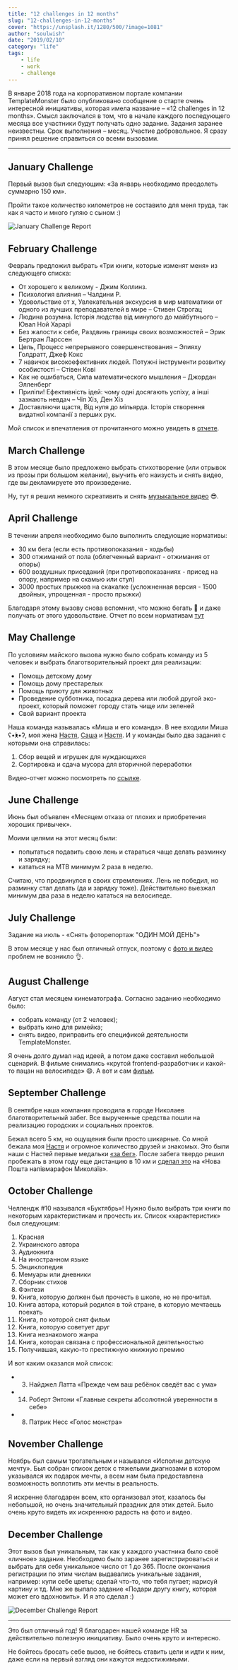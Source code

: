 ```yaml
---
title: "12 challenges in 12 months"
slug: "12-challenges-in-12-months"
cover: "https://unsplash.it/1280/500/?image=1081"
author: "soulwish"
date: "2019/02/10"
category: "life"
tags:
    - life
    - work
    - challenge
---
```


В январе 2018 года на корпоративном портале компании TemplateMonster было опубликовано сообщение о старте очень интересной инициативы, которая имела название – «12 challenges in 12 months». Смысл заключался в том, что в начале каждого последующего месяца все участники будут получать одно задание. Задания заранее неизвестны. Срок выполнения – месяц. Участие добровольное. Я сразу принял решение справиться со всеми вызовами.

---

## January Challenge
Первый вызов был следующим: «За январь необходимо преодолеть суммарно 150 км».

Пройти такое количество километров не составило для меня труда, так как я часто и много гуляю с сыном :)
<p align="center">

![January Challenge Report](/images/2019-02-10/january.png)

</p>

## February Challenge
Февраль предложил выбрать «Три книги, которые изменят меня» из следующего списка:
- От хорошего к великому - Джим Коллинз.
- Психология влияния  – Чалдини Р.
- Удовольствие от x, Увлекательная экскурсия в мир математики от одного из лучших преподавателей в мире – Стивен Строгац
- Людина розумна. Історія людства від минулого до майбутнього – Ювал Ной Харарі
- Без жалости к себе, Раздвинь границы своих возможностей – Эрик Бертран Ларссен
- Цель, Процесс непрерывного совершенствования – Элияху Голдратт, Джеф Кокс
- 7 навичок високоефективних людей. Потужні інструменти розвитку особистості – Стівен Кові
- Как не ошибаться, Сила математического мышления – Джордан Элленберг
- Приліпи! Ефективність ідей: чому одні досягають успіху, а інші зазнають невдач – Чіп Хіз, Ден Хіз
- Доставляючи щастя, Від нуля до мільярда. Історія створення видатної компанії з перших рук.

Мой список и впечатления от прочитанного можно увидеть в [отчете](https://docs.google.com/document/d/1bdRtCZueWztLonkUYcFYFMopN_tiBZ91OfCFrKjZoyk/).

## March Challenge
В этом месяце было предложено выбрать стихотворение (или отрывок из прозы при большом желании), выучить его наизусть и снять видео, где вы декламируете это произведение.

Ну, тут я решил немного скреативить и снять [музыкальное видео](https://vimeo.com/262639373) 😎.

## April Challenge
В течении апреля необходимо было выполнить следующие нормативы:
- 30 км бега (если есть противопоказания - ходьбы)
- 300 отжиманий от пола (облегченный вариант - отжимания от опоры)
- 600 воздушных приседаний (при противопоказаниях - присед на опору, например на скамью или стул)
- 3000 простых прыжков на скакалке (усложненная версия - 1500 двойных, упрощенная - просто прыжки)

Благодаря этому вызову снова вспомнил, что можно бегать 🏃‍ и даже получать от этого удовольствие. Отчет по всем нормативам [тут](https://docs.google.com/spreadsheets/d/1DJcF194B0eTPWJCsGmf373PmnSoEUgQKjgUzufCj91c/)

## May Challenge
По условиям майского вызова нужно было собрать команду из 5 человек и выбрать благотворительный проект для реализации:
- Помощь детскому дому 
- Помощь дому престарелых 
- Помощь приюту для животных
- Проведение субботника, посадка дерева или любой другой эко-проект, который поможет городу стать чище или зеленей
- Свой вариант проекта

Наша команда называлась «Миша и его команда». В нее входили Миша ʕ•́ᴥ•̀ʔ, моя жена [Настя](https://www.instagram.com/soul_constellation/), [Саша](https://www.instagram.com/karpov.alex.b/) и [Настя](https://www.instagram.com/karpova_ness/). И у команды было два задания с которыми она справилась:
1. Сбор вещей и игрушек для нуждающихся
2. Сортировка и сдача мусора для вторичной переработки

Видео-отчет можно посмотреть по [ссылке](https://www.youtube.com/watch?v=STzz2j0TUAE).

## June Challenge
Июнь был объявлен «Месяцем отказа от плохих и приобретения хороших привычек».

Моими целями на этот месяц были:
- попытаться подавить свою лень и стараться чаще делать разминку и зарядку;
- кататься на MTB минимум 2 раза в неделю.

Считаю, что продвинулся в своих стремлениях. Лень не победил, но разминку стал делать (да и зарядку тоже). Действительно выезжал минимум два раза в неделю кататься на велосипеде.

## July Challenge
Задание на июль - «Снять фоторепортаж "ОДИН МОЙ ДЕНЬ"»

В этом месяце у нас был отличный отпуск, поэтому с [фото и видео](https://vimeo.com/282648960) проблем не возникло 👌.

## August Challenge
Август стал месяцем кинематографа. Согласно заданию необходимо было:
- собрать команду (от 2 человек);
- выбрать кино для римейка;
- снять видео, приправить его спецификой деятельности TemplateMonster.

Я очень долго думал над идеей, а потом даже составил небольшой сценарий. В фильме снимались «крутой frontend-разработчик и какой-то пацан на велосипеде» 😄. А вот и сам [фильм](https://vimeo.com/288345305).

## September Challenge
В сентябре наша компания проводила в городе Николаев благотворительный забег. Все вырученные средства пошли на реализацию городских и социальных проектов. 

Бежал всего 5 км, но ощущения были просто шикарные. Со мной бежала моя [Настя](https://www.instagram.com/soul_constellation/) и огромное количество друзей и знакомых. Это были наши с Настей первые медальки [«за бег»](https://www.instagram.com/p/BoUV3JcnpIk/). После забега твердо решил пробежать в этом году еще дистанцию в 10 км и [сделал это](https://www.instagram.com/p/Bpw6H7vDSQT/) на «Нова Пошта напівмарафон Миколаїв».

## October Challenge
Челлендж #10 назывался «Буктябрь»! Нужно было выбрать три книги по некоторым характеристикам и прочесть их. Список «характеристик» был следующим:
1. Красная
2. Украинского автора
3. Аудиокнига
4. На иностранном языке
5. Энциклопедия
6. Мемуары или дневники
7. Сборник стихов
8. Фэнтези
9. Книга, которую должен был прочесть в школе, но не прочитал.
10. Книга автора, который родился в той стране, в которую мечтаешь поехать
11. Книга, по которой снят фильм
12. Книга, которую советует друг
13. Книга незнакомого жанра
14. Книга, которая связана с профессиональной деятельностью
15. Получившая, какую-то престижную книжную премию

И вот каким оказался мой список:
- 3. Найджел Латта «Прежде чем ваш ребёнок сведёт вас с ума»
- 14. Роберт Энтони «Главные секреты абсолютной уверенности в себе»
- 8. Патрик Несс «Голос монстра»

## November Challenge
Ноябрь был самым трогательным и назывался «Исполни детскую мечту». Был собран список деток с тяжелыми диагнозами в котором указывался их подарок мечты, а всем нам была предоставлена возможность воплотить эти мечты в реальность. 

Я искренне благодарен всем, кто организовал этот, казалось бы небольшой, но очень значительный праздник для этих детей. Было очень круто видеть их искреннюю радость на фото и видео.

## December Challenge
Этот вызов был уникальным, так как у каждого участника было своё «личное» задание. Необходимо было заранее зарегистрироваться и выбрать для себя уникальное число от 1 до 365. После окончания регистрации по этим числам выдавались уникальные задания, например: купи себе цветы; сделай что-то, что тебя пугает; нарисуй картину и тд. Мне же выпало задание «Подари другу книгу, которая может его вдохновить». И я это сделал :)
<p align="center">

![December Challenge Report](/images/2019-02-10/december.png)

</p>


---

Это был отличный год! Я благодарен нашей команде HR за действительно полезную инициативу. Было очень круто и интересно.

Не бойтесь бросать себе вызов, не бойтесь ставить цели и идти к ним, даже если на первый взгляд они кажутся недостижимыми.